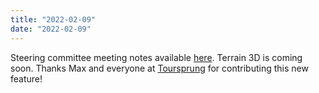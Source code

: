 ```yaml
---
title: "2022-02-09"
date: "2022-02-09"
---
```


Steering committee meeting notes available
[here](https://github.com/maplibre/maplibre/discussions/9). Terrain
3D is coming soon. Thanks Max and everyone at [Toursprung](https://www.toursprung.com/en/)
for contributing this
new feature!
